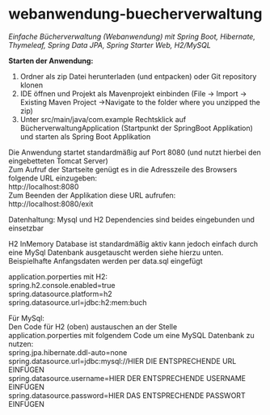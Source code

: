 # webanwendung-buecherverwaltung
<em>Einfache Bücherverwaltung (Webanwendung) mit Spring Boot, Hibernate, Thymeleaf, Spring Data JPA, Spring Starter Web, H2/MySQL</em>


<strong>Starten der Anwendung:</strong>
1) Ordner als zip Datei herunterladen (und entpacken) oder Git repository klonen
2) IDE öffnen und Projekt als Mavenprojekt einbinden (File -> Import -> Existing Maven Project ->Navigate to the folder where you unzipped the zip)
3) Unter src/main/java/com.example Rechtsklick auf BücherverwaltungApplication (Startpunkt der SpringBoot Applikation) und starten als Spring Boot Applikation

Die Anwendung startet standardmäßig auf Port 8080 (und nutzt hierbei den eingebetteten Tomcat Server)  
Zum Aufruf der Startseite genügt es in die Adresszeile des Browsers folgende URL einzugeben:  
http://localhost:8080  
Zum Beenden der Applikation diese URL aufrufen:  
http://localhost:8080/exit  


Datenhaltung:
Mysql und H2 Dependencies sind beides eingebunden und einsetzbar

H2 InMemory Database ist standardmäßig aktiv kann jedoch einfach durch eine MySql Datenbank ausgetauscht werden siehe hierzu unten.
Beispielhafte Anfangsdaten werden per data.sql eingefügt

application.porperties mit H2:    
spring.h2.console.enabled=true  
spring.datasource.platform=h2  
spring.datasource.url=jdbc:h2:mem:buch  

Für MySql:  
Den Code für H2 (oben) austauschen an der Stelle  
application.porperties mit folgendem Code um eine MySQL Datenbank zu nutzen:  
spring.jpa.hibernate.ddl-auto=none  
spring.datasource.url=jdbc:mysql://HIER DIE ENTSPRECHENDE URL EINFÜGEN  
spring.datasource.username=HIER DER ENTSPRECHENDE USERNAME EINFÜGEN  
spring.datasource.password=HIER DAS ENTSPRECHENDE PASSWORT EINFÜGEN  
